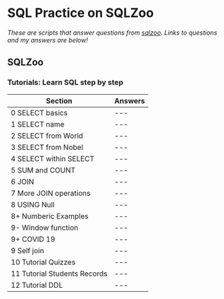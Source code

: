# SQL Practice on SQLZoo
*These are scripts that answer questions from [sqlzoo](http://sqlzoo.net/). Links to questions and my answers are below!*
## SQLZoo
### Tutorials: Learn SQL step by step
| Section  | Answers |
| ------------- | ------------- |
| 0 SELECT basics | --- |
| 1 SELECT name | --- |
| 2 SELECT from World | --- |
| 3 SELECT from Nobel | --- |
| 4 SELECT within SELECT | --- |
| 5 SUM and COUNT | --- |
| 6 JOIN | --- |
| 7 More JOIN operations | --- |
| 8 USING Null | --- |
| 8+ Numberic Examples | --- |
| 9- Window function | --- |
| 9+ COVID 19 | --- |
| 9 Self join | --- |
| 10 Tutorial Quizzes | --- |
| 11 Tutorial Students Records | --- |
| 12 Tutorial DDL | --- |
